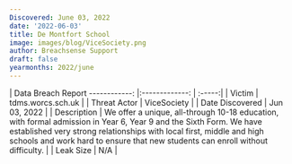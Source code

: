 ```yaml
---
Discovered: June 03, 2022
date: '2022-06-03'
title: De Montfort School
image: images/blog/ViceSociety.png
author: Breachsense Support
draft: false
yearmonths: 2022/june
---
```



| Data Breach Report
------------:   |:-------------:    | :-----:|
| Victim    | tdms.worcs.sch.uk      | 
| Threat Actor    | ViceSociety      | 
| Date Discovered    | Jun 03, 2022      | 
| Description    |  We offer a unique, all-through 10-18 education, with formal admission in Year 6, Year 9 and the Sixth Form. We have established very strong relationships with local first, middle and high schools and work hard to ensure that new students can enroll without difficulty.      | 
| Leak Size    | N/A      | 

